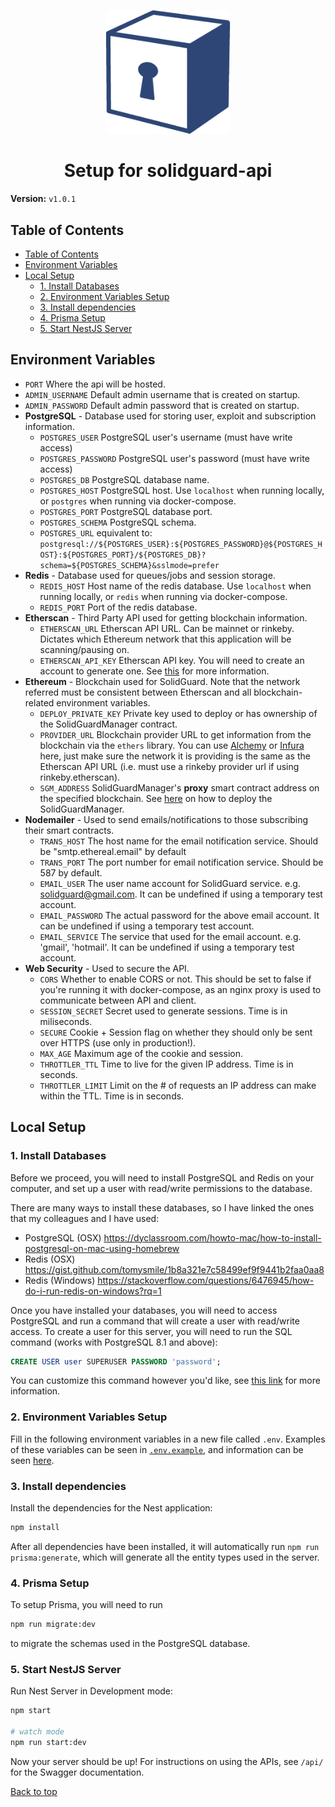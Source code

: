 <div align="center">
  <p align="center">
    <img src="./img/solidguard-v1.png" width="200" alt="SolidGuard Logo" />
  </p>
<h1>Setup for solidguard-api</h1>
</div>

**Version:** `v1.0.1`

## Table of Contents
- [Table of Contents](#table-of-contents)
- [Environment Variables](#environment-variables)
- [Local Setup](#local-setup)
  - [1. Install Databases](#1-install-databases)
  - [2. Environment Variables Setup](#2-environment-variables-setup)
  - [3. Install dependencies](#3-install-dependencies)
  - [4. Prisma Setup](#4-prisma-setup)
  - [5. Start NestJS Server](#5-start-nestjs-server)

## Environment Variables
* `PORT` Where the api will be hosted.
* `ADMIN_USERNAME` Default admin username that is created on startup.
* `ADMIN_PASSWORD` Default admin password that is created on startup.
* **PostgreSQL** - Database used for storing user, exploit and subscription information.
  * `POSTGRES_USER` PostgreSQL user's username (must have write access)
  * `POSTGRES_PASSWORD` PostgreSQL user's password (must have write access)
  * `POSTGRES_DB` PostgreSQL database name.
  * `POSTGRES_HOST` PostgreSQL host. Use `localhost` when running locally, or `postgres` when running via docker-compose.
  * `POSTGRES_PORT` PostgreSQL database port.
  * `POSTGRES_SCHEMA` PostgreSQL schema.
  * `POSTGRES_URL` equivalent to: `postgresql://${POSTGRES_USER}:${POSTGRES_PASSWORD}@${POSTGRES_HOST}:${POSTGRES_PORT}/${POSTGRES_DB}?schema=${POSTGRES_SCHEMA}&sslmode=prefer`
* **Redis** - Database used for queues/jobs and session storage.
  * `REDIS_HOST` Host name of the redis database. Use `localhost` when running locally, or `redis` when running via docker-compose.
  * `REDIS_PORT` Port of the redis database.
* **Etherscan** - Third Party API used for getting blockchain information.
  * `ETHERSCAN_URL` Etherscan API URL. Can be mainnet or rinkeby. Dictates which Ethereum network that this application will be scanning/pausing on.
  * `ETHERSCAN_API_KEY` Etherscan API key. You will need to create an account to generate one. See [this](https://info.etherscan.com/api-keys/) for more information.
* **Ethereum** - Blockchain used for SolidGuard. Note that the network referred must be consistent between Etherscan and all blockchain-related environment variables.
  * `DEPLOY_PRIVATE_KEY` Private key used to deploy or has ownership of the SolidGuardManager contract.
  * `PROVIDER_URL` Blockchain provider URL to get information from the blockchain via the `ethers` library. You can use [Alchemy](https://www.alchemy.com/) or [Infura](https://infura.io/) here, just make sure the network it is providing is the same as the Etherscan API URL (i.e. must use a rinkeby provider url if using rinkeby.etherscan).
  * `SGM_ADDRESS` SolidGuardManager's **proxy** smart contract address on the specified blockchain. See [here](blockchain.md) on how to deploy the SolidGuardManager.
* **Nodemailer** - Used to send emails/notifications to those subscribing their smart contracts.
  * `TRANS_HOST` The host name for the email notification service. Should be "smtp.ethereal.email" by default
  * `TRANS_PORT` The port number for email notification service. Should be 587 by default.
  * `EMAIL_USER` The user name account for SolidGuard service. e.g. solidguard@gmail.com. It can be undefined if using a temporary test account.
  * `EMAIL_PASSWORD` The actual password for the above email account. It can be undefined if using a temporary test account.
  * `EMAIL_SERVICE` The service that used for the email account. e.g. 'gmail', 'hotmail'. It can be undefined if using a temporary test account.
* **Web Security** - Used to secure the API.
  * `CORS` Whether to enable CORS or not. This should be set to false if you're running it with docker-compose, as an nginx proxy is used to communicate between API and client.
  * `SESSION_SECRET` Secret used to generate sessions. Time is in miliseconds.
  * `SECURE` Cookie + Session flag on whether they should only be sent over HTTPS (use only in production!).
  * `MAX_AGE` Maximum age of the cookie and session.
  * `THROTTLER_TTL` Time to live for the given IP address. Time is in seconds.
  * `THROTTLER_LIMIT` Limit on the # of requests an IP address can make within the TTL. Time is in seconds.

## Local Setup

### 1. Install Databases

Before we proceed, you will need to install PostgreSQL and Redis on your computer, and set up a user with read/write permissions to the database.

There are many ways to install these databases, so I have linked the ones that my colleagues and I have used:
* PostgreSQL (OSX) https://dyclassroom.com/howto-mac/how-to-install-postgresql-on-mac-using-homebrew
* Redis (OSX) https://gist.github.com/tomysmile/1b8a321e7c58499ef9f9441b2faa0aa8
* Redis (Windows) https://stackoverflow.com/questions/6476945/how-do-i-run-redis-on-windows?rq=1


Once you have installed your databases, you will need to access PostgreSQL and run a command that will create a user with read/write access. To create a user for this server, you will need to run the SQL command (works with PostgreSQL 8.1 and above):
```sql
CREATE USER user SUPERUSER PASSWORD 'password';
```
You can customize this command however you'd like, see [this link](https://www.postgresql.org/docs/8.0/sql-createuser.html) for more information.

### 2. Environment Variables Setup
Fill in the following environment variables in a new file called `.env`. Examples of these variables can be seen in [`.env.example`](../.env.example), and information can be seen [here](#environment-variables).

### 3. Install dependencies

Install the dependencies for the Nest application:

```bash
npm install
```

After all dependencies have been installed, it will automatically run `npm run prisma:generate`, which will generate all the entity types used in the server.


### 4. Prisma Setup

To setup Prisma, you will need to run

```bash
npm run migrate:dev
```

to migrate the schemas used in the PostgreSQL database.

### 5. Start NestJS Server

Run Nest Server in Development mode:

```bash
npm start

# watch mode
npm run start:dev
```
Now your server should be up! For instructions on using the APIs, see `/api/` for the Swagger documentation.

[Back to top](#table-of-contents)
